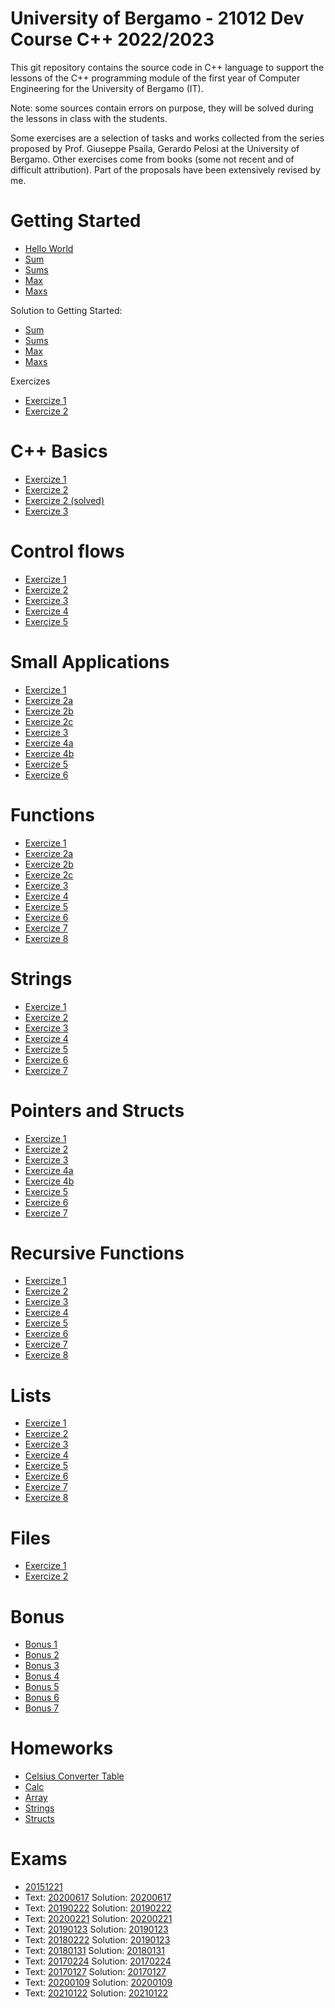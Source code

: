 # University of Bergamo - 21012 Dev Course C++ 2022/2023

This git repository contains the source code in C++ language to support the lessons of the C++ programming module of the first year of Computer Engineering for the University of Bergamo (IT).

Note: some sources contain errors on purpose, they will be solved during the lessons in class with the students.

Some exercises are a selection of tasks and works collected from the series proposed by Prof. Giuseppe Psaila, Gerardo Pelosi at the University of Bergamo. Other exercises come from books (some not recent and of difficult attribution). Part of the proposals have been extensively revised by me.

# Getting Started
- [Hello World](https://github.com/mauropelucchi/unibg_dev_courses_2022/blob/main/1_getting_started/hello_world.cpp)
- [Sum](https://github.com/mauropelucchi/unibg_dev_courses_2022/blob/main/1_getting_started/sum.cpp)
- [Sums](https://github.com/mauropelucchi/unibg_dev_courses_2022/blob/main/1_getting_started/sums.cpp)
- [Max](https://github.com/mauropelucchi/unibg_dev_courses_2022/blob/main/1_getting_started/max.cpp)
- [Maxs](https://github.com/mauropelucchi/unibg_dev_courses_2022/blob/main/1_getting_started/maxs.cpp)

Solution to Getting Started:
- [Sum](https://github.com/mauropelucchi/unibg_dev_courses_2022/blob/main/1_getting_started/sum_solved.cpp)
- [Sums](https://github.com/mauropelucchi/unibg_dev_courses_2022/blob/main/1_getting_started/sums_solved.cpp)
- [Max](https://github.com/mauropelucchi/unibg_dev_courses_2022/blob/main/1_getting_started/max_solved.cpp)
- [Maxs](https://github.com/mauropelucchi/unibg_dev_courses_2022/blob/main/1_getting_started/maxs_solved.cpp)

Exercizes
- [Exercize 1](https://github.com/mauropelucchi/unibg_dev_courses_2022/blob/main/1_getting_started/exercize_1.cpp)
- [Exercize 2](https://github.com/mauropelucchi/unibg_dev_courses_2022/blob/main/1_getting_started/exercize_2.cpp)

# C++ Basics
- [Exercize 1](https://github.com/mauropelucchi/unibg_dev_courses_2022/blob/main/2_1_c++_basics/exercize_1.cpp)
- [Exercize 2](https://github.com/mauropelucchi/unibg_dev_courses_2022/blob/main/2_1_c++_basics/exercize_2.cpp)
- [Exercize 2 (solved)](https://github.com/mauropelucchi/unibg_dev_courses_2022/blob/main/2_1_c++_basics/exercize_2_solved.cpp)
- [Exercize 3](https://github.com/mauropelucchi/unibg_dev_courses_2022/blob/main/2_1_c++_basics/exercize_3.cpp)

# Control flows
- [Exercize 1](https://github.com/mauropelucchi/unibg_dev_courses_2022/blob/main/2_2_control_flows/exercize_1.cpp)
- [Exercize 2](https://github.com/mauropelucchi/unibg_dev_courses_2022/blob/main/2_2_control_flows/exercize_2.cpp)
- [Exercize 3](https://github.com/mauropelucchi/unibg_dev_courses_2022/blob/main/2_2_control_flows/exercize_3.cpp)
- [Exercize 4](https://github.com/mauropelucchi/unibg_dev_courses_2022/blob/main/2_2_control_flows/exercize_4.cpp)
- [Exercize 5](https://github.com/mauropelucchi/unibg_dev_courses_2022/blob/main/2_2_control_flows/exercize_5.cpp)

# Small Applications
- [Exercize 1](https://github.com/mauropelucchi/unibg_dev_courses_2022/blob/main/3_small_applications/exercize_1.cpp)
- [Exercize 2a](https://github.com/mauropelucchi/unibg_dev_courses_2022/blob/main/3_small_applications/exercize_2_a.cpp)
- [Exercize 2b](https://github.com/mauropelucchi/unibg_dev_courses_2022/blob/main/3_small_applications/exercize_2_b.cpp)
- [Exercize 2c](https://github.com/mauropelucchi/unibg_dev_courses_2022/blob/main/3_small_applications/exercize_2_c.cpp)
- [Exercize 3](https://github.com/mauropelucchi/unibg_dev_courses_2022/blob/main/3_small_applications/exercize_3.cpp)
- [Exercize 4a](https://github.com/mauropelucchi/unibg_dev_courses_2022/blob/main/3_small_applications/exercize_4_a.cpp)
- [Exercize 4b](https://github.com/mauropelucchi/unibg_dev_courses_2022/blob/main/3_small_applications/exercize_4_b.cpp)
- [Exercize 5](https://github.com/mauropelucchi/unibg_dev_courses_2022/blob/main/3_small_applications/exercize_5.cpp)
- [Exercize 6](https://github.com/mauropelucchi/unibg_dev_courses_2022/blob/main/3_small_applications/exercize_6.cpp)

# Functions
- [Exercize 1](https://github.com/mauropelucchi/unibg_dev_courses_2022/blob/main/4_functions/exercize_1.cpp)
- [Exercize 2a](https://github.com/mauropelucchi/unibg_dev_courses_2022/blob/main/4_functions/exercize_2_a.cpp)
- [Exercize 2b](https://github.com/mauropelucchi/unibg_dev_courses_2022/blob/main/4_functions/exercize_2_b.cpp)
- [Exercize 2c](https://github.com/mauropelucchi/unibg_dev_courses_2022/blob/main/4_functions/exercize_2_c.cpp)
- [Exercize 3](https://github.com/mauropelucchi/unibg_dev_courses_2022/blob/main/4_functions/exercize_3.cpp)
- [Exercize 4](https://github.com/mauropelucchi/unibg_dev_courses_2022/blob/main/4_functions/exercize_4.cpp)
- [Exercize 5](https://github.com/mauropelucchi/unibg_dev_courses_2022/blob/main/4_functions/exercize_5.cpp)
- [Exercize 6](https://github.com/mauropelucchi/unibg_dev_courses_2022/blob/main/4_functions/exercize_6.cpp)
- [Exercize 7](https://github.com/mauropelucchi/unibg_dev_courses_2022/blob/main/4_functions/exercize_7.cpp)
- [Exercize 8](https://github.com/mauropelucchi/unibg_dev_courses_2022/blob/main/4_functions/exercize_8.cpp)

# Strings
- [Exercize 1](https://github.com/mauropelucchi/unibg_dev_courses_2022/blob/main/5_strings/exercize_1.cpp)
- [Exercize 2](https://github.com/mauropelucchi/unibg_dev_courses_2022/blob/main/5_strings/exercize_2.cpp)
- [Exercize 3](https://github.com/mauropelucchi/unibg_dev_courses_2022/blob/main/5_strings/exercize_3.cpp)
- [Exercize 4](https://github.com/mauropelucchi/unibg_dev_courses_2022/blob/main/5_strings/exercize_4.cpp)
- [Exercize 5](https://github.com/mauropelucchi/unibg_dev_courses_2022/blob/main/5_strings/exercize_5.cpp)
- [Exercize 6](https://github.com/mauropelucchi/unibg_dev_courses_2022/blob/main/5_strings/exercize_6.cpp)
- [Exercize 7](https://github.com/mauropelucchi/unibg_dev_courses_2022/blob/main/5_strings/exercize_7.cpp)


# Pointers and Structs
- [Exercize 1](https://github.com/mauropelucchi/unibg_dev_courses_2022/blob/main/6_pointers/exercize_1.cpp)
- [Exercize 2](https://github.com/mauropelucchi/unibg_dev_courses_2022/blob/main/6_pointers/exercize_2.cpp)
- [Exercize 3](https://github.com/mauropelucchi/unibg_dev_courses_2022/blob/main/6_pointers/exercize_3.cpp)
- [Exercize 4a](https://github.com/mauropelucchi/unibg_dev_courses_2022/blob/main/6_pointers/exercize_4_a.cpp)
- [Exercize 4b](https://github.com/mauropelucchi/unibg_dev_courses_2022/blob/main/6_pointers/exercize_4_b.cpp)
- [Exercize 5](https://github.com/mauropelucchi/unibg_dev_courses_2022/blob/main/6_pointers/exercize_5.cpp)
- [Exercize 6](https://github.com/mauropelucchi/unibg_dev_courses_2022/blob/main/6_pointers/exercize_6.cpp)
- [Exercize 7](https://github.com/mauropelucchi/unibg_dev_courses_2022/blob/main/6_pointers/exercize_7.cpp)


# Recursive Functions 
- [Exercize 1](https://github.com/mauropelucchi/unibg_dev_courses_2022/blob/main/7_recursive_functions/exercize_1.cpp)
- [Exercize 2](https://github.com/mauropelucchi/unibg_dev_courses_2022/blob/main/7_recursive_functions/exercize_2.cpp)
- [Exercize 3](https://github.com/mauropelucchi/unibg_dev_courses_2022/blob/main/7_recursive_functions/exercize_3.cpp)
- [Exercize 4](https://github.com/mauropelucchi/unibg_dev_courses_2022/blob/main/7_recursive_functions/exercize_4.cpp)
- [Exercize 5](https://github.com/mauropelucchi/unibg_dev_courses_2022/blob/main/7_recursive_functions/exercize_5.cpp)
- [Exercize 6](https://github.com/mauropelucchi/unibg_dev_courses_2022/blob/main/7_recursive_functions/exercize_6.cpp)
- [Exercize 7](https://github.com/mauropelucchi/unibg_dev_courses_2022/blob/main/7_recursive_functions/exercize_7.cpp)
- [Exercize 8](https://github.com/mauropelucchi/unibg_dev_courses_2022/blob/main/7_recursive_functions/exercize_8.cpp)


# Lists
- [Exercize 1](https://github.com/mauropelucchi/unibg_dev_courses_2022/blob/main/8a_lists/exercize_1.cpp)
- [Exercize 2](https://github.com/mauropelucchi/unibg_dev_courses_2022/blob/main/8a_lists/exercize_2.cpp)
- [Exercize 3](https://github.com/mauropelucchi/unibg_dev_courses_2022/blob/main/8a_lists/exercize_3.cpp)
- [Exercize 4](https://github.com/mauropelucchi/unibg_dev_courses_2022/blob/main/8a_lists/exercize_4.cpp)
- [Exercize 5](https://github.com/mauropelucchi/unibg_dev_courses_2022/blob/main/8a_lists/exercize_5.cpp)
- [Exercize 6](https://github.com/mauropelucchi/unibg_dev_courses_2022/blob/main/8a_lists/exercize_6.cpp)
- [Exercize 7](https://github.com/mauropelucchi/unibg_dev_courses_2022/blob/main/8a_lists/exercize_7.cpp)
- [Exercize 8](https://github.com/mauropelucchi/unibg_dev_courses_2022/blob/main/8a_lists/exercize_8.cpp)


# Files
- [Exercize 1](https://github.com/mauropelucchi/unibg_dev_courses_2022/blob/main/8b_files/exercize_1.cpp)
- [Exercize 2](https://github.com/mauropelucchi/unibg_dev_courses_2022/blob/main/8b_files/exercize_2.cpp)


# Bonus
- [Bonus 1](https://github.com/mauropelucchi/unibg_dev_courses_2022/blob/main/bonus/1_bonus.cpp)
- [Bonus 2](https://github.com/mauropelucchi/unibg_dev_courses_2022/blob/main/bonus/2_bonus.cpp)
- [Bonus 3](https://github.com/mauropelucchi/unibg_dev_courses_2022/blob/main/bonus/3_bonus.cpp)
- [Bonus 4](https://github.com/mauropelucchi/unibg_dev_courses_2022/blob/main/bonus/4_bonus.cpp)
- [Bonus 5](https://github.com/mauropelucchi/unibg_dev_courses_2022/blob/main/bonus/5_bonus.cpp)
- [Bonus 6](https://github.com/mauropelucchi/unibg_dev_courses_2022/blob/main/bonus/6_bonus.cpp)
- [Bonus 7](https://github.com/mauropelucchi/unibg_dev_courses_2022/blob/main/bonus/7_bonus.cpp)


# Homeworks
- [Celsius Converter Table](https://github.com/mauropelucchi/unibg_dev_courses_2022/blob/main/homeworks/1_celsius_converter_table.cpp)
- [Calc](https://github.com/mauropelucchi/unibg_dev_courses_2022/blob/main/homeworks/2_calc.cpp)
- [Array](https://github.com/mauropelucchi/unibg_dev_courses_2022/blob/main/homeworks/3_array.cpp)
- [Strings](https://github.com/mauropelucchi/unibg_dev_courses_2022/blob/main/homeworks/4_strings.cpp)
- [Structs](https://github.com/mauropelucchi/unibg_dev_courses_2022/blob/main/homeworks/5_structs.cpp)

# Exams
- [20151221](https://github.com/mauropelucchi/unibg_dev_courses_2022/blob/main/exams/20151221.cpp)
- Text: [20200617](https://github.com/mauropelucchi/unibg_dev_courses_2022/blob/main/exams/te20200617.pdf) Solution: [20200617](https://github.com/mauropelucchi/unibg_dev_courses_2022/blob/main/exams/20200617.cpp)
- Text: [20190222](https://github.com/mauropelucchi/unibg_dev_courses_2022/blob/main/exams/te20190222.pdf) Solution: [20190222](https://github.com/mauropelucchi/unibg_dev_courses_2022/blob/main/exams/20190222.cpp)
- Text: [20200221](https://github.com/mauropelucchi/unibg_dev_courses_2022/blob/main/exams/te20200221.pdf) Solution: [20200221](https://github.com/mauropelucchi/unibg_dev_courses_2022/blob/main/exams/20200221.cpp)
- Text: [20190123](https://github.com/mauropelucchi/unibg_dev_courses_2022/blob/main/exams/te20190123.pdf) Solution: [20190123](https://github.com/mauropelucchi/unibg_dev_courses_2022/blob/main/exams/20190123.cpp)
- Text: [20180222](https://github.com/mauropelucchi/unibg_dev_courses_2022/blob/main/exams/te20180222.pdf) Solution: [20190123](https://github.com/mauropelucchi/unibg_dev_courses_2022/blob/main/exams/20180222.cpp)
- Text: [20180131](https://github.com/mauropelucchi/unibg_dev_courses_2022/blob/main/exams/te20180131.pdf) Solution: [20180131](https://github.com/mauropelucchi/unibg_dev_courses_2022/blob/main/exams/20180131.cpp)
- Text: [20170224](https://github.com/mauropelucchi/unibg_dev_courses_2022/blob/main/exams/te20170224.pdf) Solution: [20170224](https://github.com/mauropelucchi/unibg_dev_courses_2022/blob/main/exams/20170224.cpp)
- Text: [20170127](https://github.com/mauropelucchi/unibg_dev_courses_2022/blob/main/exams/te20170127.pdf) Solution: [20170127](https://github.com/mauropelucchi/unibg_dev_courses_2022/blob/main/exams/20170127.cpp)
- Text: [20200109](https://github.com/mauropelucchi/unibg_dev_courses_2022/blob/main/exams/te20200109.pdf) Solution: [20200109](https://github.com/mauropelucchi/unibg_dev_courses_2022/blob/main/exams/20200109.cpp)
- Text: [20210122](https://github.com/mauropelucchi/unibg_dev_courses_2022/blob/main/exams/te20210122.pdf) Solution: [20210122](https://github.com/mauropelucchi/unibg_dev_courses_2022/blob/main/exams/te20210122.pdf)